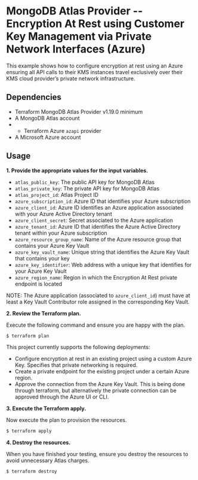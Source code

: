 # MongoDB Atlas Provider -- Encryption At Rest using Customer Key Management via Private Network Interfaces (Azure)
This example shows how to configure encryption at rest using an Azure ensuring all API calls to their KMS instances travel exclusively over their KMS cloud provider’s private network infrastructure.

## Dependencies

* Terraform MongoDB Atlas Provider v1.19.0 minimum
* A MongoDB Atlas account 
* * Terraform Azure `azapi` provider
* A Microsoft Azure account

## Usage

**1\. Provide the appropriate values for the input variables.**

- `atlas_public_key`: The public API key for MongoDB Atlas
- `atlas_private_key`: The private API key for MongoDB Atlas
- `atlas_project_id`: Atlas Project ID
- `azure_subscription_id`: Azure ID that identifies your Azure subscription
- `azure_client_id`: Azure ID identifies an Azure application associated with your Azure Active Directory tenant
- `azure_client_secret`: Secret associated to the Azure application
- `azure_tenant_id`: Azure ID  that identifies the Azure Active Directory tenant within your Azure subscription
- `azure_resource_group_name`: Name of the Azure resource group that contains your Azure Key Vault
- `azure_key_vault_name`: Unique string that identifies the Azure Key Vault that contains your key
- `azure_key_identifier`: Web address with a unique key that identifies for your Azure Key Vault
- `azure_region_name`: Region in which the Encryption At Rest private endpoint is located


NOTE: The Azure application (associated to `azure_client_id`) must have at least a Key Vault Contributor role assigned in the corresponding Key Vault.

**2\. Review the Terraform plan.**

Execute the following command and ensure you are happy with the plan.

``` bash
$ terraform plan
```
This project currently supports the following deployments:

- Configure encryption at rest in an existing project using a custom Azure Key. Specifies that private networking is required.
- Create a private endpoint for the existing project under a certain Azure region. 
- Approve the connection from the Azure Key Vault. This is being done through terraform, but alternatively the private connection can be approved through the Azure UI or CLI.

**3\. Execute the Terraform apply.**

Now execute the plan to provision the resources.

``` bash
$ terraform apply
```

**4\. Destroy the resources.**

When you have finished your testing, ensure you destroy the resources to avoid unnecessary Atlas charges.

``` bash
$ terraform destroy
```

